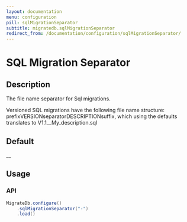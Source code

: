 ```yaml
---
layout: documentation
menu: configuration
pill: sqlMigrationSeparator
subtitle: migratedb.sqlMigrationSeparator
redirect_from: /documentation/configuration/sqlMigrationSeparator/
---
```


# SQL Migration Separator

## Description

The file name separator for Sql migrations.

Versioned SQL migrations have the following file name structure: prefixVERSIONseparatorDESCRIPTIONsuffix, which using
the defaults translates to V1.1__My_description.sql

## Default

__

## Usage

### API

```java
MigrateDb.configure()
    .sqlMigrationSeparator("-")
    .load()
```
